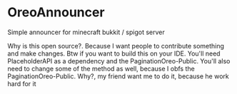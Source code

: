 # OreoAnnouncer
Simple announcer for minecraft bukkit / spigot server

Why is this open source?. Because I want people to contribute something and make changes.
Btw if you want to build this on your IDE. You'll need PlaceholderAPI as a dependency and the PaginationOreo-Public. You'll also need to change some of the method as well, because I obfs the PaginationOreo-Public. Why?, my friend want me to do it, because he work hard for it
